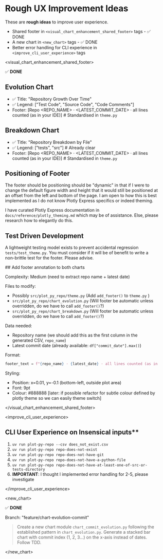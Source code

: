 # Rough UX Improvement Ideas

These are **rough ideas** to improve user experience.

- Shared footer in `<visual_chart_enhancement_shared_footer>` tags  - ✅ DONE
- A new chart in `<new_chart>` tags - ✅ DONE
- Better error handling for CLI experience in `<improve_cli_user_experience>` tags

<ideas>

<visual_chart_enhancement_shared_footer>

✅ **DONE**

<requirements>

## Evolution Chart

- ✅ Title: "Repository Growth Over Time"
- ✅ Legend: ["Test Code", "Source Code", "Code Comments"]
- Footer: [Repo <REPO_NAME> · <LATEST_COMMIT_DATE> · all lines counted (as in your IDE)] # Standardised in `theme.py`

## Breakdown Chart

- ✅ Title: "Repository Breakdown by File"
- ✅ Legend: ["tests", "src"]  # Already clear
- Footer: [Repo <REPO_NAME> · <LATEST_COMMIT_DATE> · all lines counted (as in your IDE)] # Standardised in `theme.py`

## Positioning of Footer

The footer should be positioning should be "dynamic" in that if I were to change the default figure width and height that it would still be positioned at an offset from the left and bottom of the page. I am open to how this is best implemented as I do not know Plotly Express specifics or indeed theming.

I have curated Plotly Express documentation in `docs/reference/plotly_theming.md` which may be of assistance. Else, please research how to elegantly do this.

## Test Driven Development

A lightweight testing model exists to prevent accidental regression `tests/test_theme.py`. You must consider if it will be of benefit to write a non-brittle test for the footer. Please advise.

</requirements>

<implement>
## Add footer annotation to both charts

Complexity: Medium (need to extract repo name + latest date)

Files to modify:

- Possibly `src/plot_py_repo/theme.py` (Add `add_footer()` to `theme.py` )
- `src/plot_py_repo/chart_evolution.py` (Will footer be automatic unless overridden, do we have to call `add_footer()`?)
- `src/plot_py_repo/chart_breakdown.py` (Will footer be automatic unless overridden, do we have to call `add_footer()`?)

Data needed:

- Repository name (we should add this as the first column in the generated CSV, `repo_name`)
- Latest commit date (already available: `df["commit_date"].max()`)

Format:

```python
footer_text = f"{repo_name} · {latest_date} · all lines counted (as in IDE)"
```

Styling:

- Position: x=0.01, y=-0.1 (bottom-left, outside plot area)
- Font: 9pt
- Colour: #888888 [later: if possible refactor for subtle colour defined by plotly theme so we can easily theme switch]

</implement>

</visual_chart_enhancement_shared_footer>

<improve_cli_user_experience>

## CLI User Experience on Insensical inputs**

   1. `uv run plot-py-repo --csv does_not_exist.csv`
   2. `uv run plot-py-repo repo-does-not-exist`
   3. `uv run plot-py-repo repo-does-not-have-git`
   4. `uv run plot-py-repo repo-does-not-have-a-python-file`
   5. `uv run plot-py-repo repo-does-not-have-at-least-one-of-src-or-tests-directory`
   6. **IMPORTANT**: I thought I implemented error handling for 2-5, please investigate

</improve_cli_user_experience>

<new_chart>

✅ **DONE**

Branch: "feature/chart-evolution-commit"

> Create a new chart module `chart_commit_evolution.py` following the established pattern in `chart_evolution.py`. Generate a stacked bar chart with commit index (1, 2, 3...) on the x-axis instead of dates. Follow TDD.

</new_chart>

</ideas>
